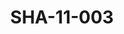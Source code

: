 ---
pid: SHA-11-003
title: SHA-11-003
language: ar
collection: شرحبيل احمد
original_label: 
rights: شرحبيل احمد
location_of_original: شرحبيل احمد
photographer_or_studio: " جورق كوبلير"
scanned_from: photograph 15.3 by 20.6
_date: '1966'
location: كينيا، نيروبي
description: عزف فرقة هرامبي
additional_notes: 
permission_display: 'yes'
on_server: 'no'
on_website: 'no'
permalink: "/archive/ar/sha-11-003.html"
layout: photo-page
---